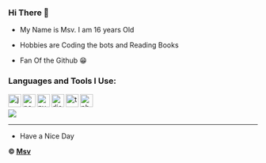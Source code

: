 ### Hi There 👋

- My Name is Msv. I am 16 years Old

- Hobbies are Coding the bots and Reading Books

- Fan Of the Github 😁


### Languages and Tools I Use:

<img align="left" alt="js" width="26px" src="https://i.imgur.com/3u1wzwE.png" />

<img align="left" alt="node.js" width="26px" src="https://i.imgur.com/tYLFZBh.png" /> 

<img align="left" alt="py" width="26px" src="https://i.imgur.com/4pIzF9V.png" />

<img align="left" alt="discord.js" width="26px" src="https://i.imgur.com/SI1DZf3.png" />

<img align="left" alt="ts" width="26px" src="https://i.imgur.com/vSgFULR.png" />

<img align="left" alt="photoshop" width="26px" src="https://i.imgur.com/OC1RcS5.jpg" /> <br />


</div>



<img src="https://github-readme-stats.vercel.app/api?username=Just-Msv&&show_icons=true&title_color=ffffff&icon_color=bb2acf&text_color=daf7dc&bg_color=151515">

---

- Have a Nice Day

**© [Msv](https://github.com/Just-Msv)**

